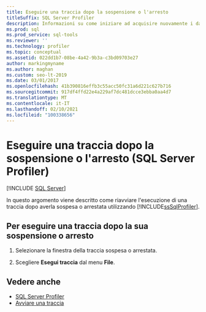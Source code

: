 ```yaml
---
title: Eseguire una traccia dopo la sospensione o l'arresto
titleSuffix: SQL Server Profiler
description: Informazioni su come iniziare ad acquisire nuovamente i dati degli eventi dopo aver sospeso o arrestato una traccia in SQL Server Profiler.
ms.prod: sql
ms.prod_service: sql-tools
ms.reviewer: ''
ms.technology: profiler
ms.topic: conceptual
ms.assetid: 022dd1b7-08be-4a42-9b3a-c3bd09703e27
author: markingmyname
ms.author: maghan
ms.custom: seo-lt-2019
ms.date: 03/01/2017
ms.openlocfilehash: 41b390816effb3c55acc50fc31a6d221c627b716
ms.sourcegitcommit: 917df4ffd22e4a229af7dc481dcce3ebba0aa4d7
ms.translationtype: MT
ms.contentlocale: it-IT
ms.lasthandoff: 02/10/2021
ms.locfileid: "100338656"
---
```

# <a name="run-a-trace-after-it-has-been-paused-or-stopped-sql-server-profiler"></a>Eseguire una traccia dopo la sospensione o l'arresto (SQL Server Profiler)

 [!INCLUDE [SQL Server](../../includes/applies-to-version/sqlserver.md)]

In questo argomento viene descritto come riavviare l'esecuzione di una traccia dopo averla sospesa o arrestata utilizzando [!INCLUDE[ssSqlProfiler](../../includes/sssqlprofiler-md.md)].  

## <a name="to-run-a-trace-after-it-has-been-paused-or-stopped"></a>Per eseguire una traccia dopo la sua sospensione o arresto

1. Selezionare la finestra della traccia sospesa o arrestata.  

2. Scegliere **Esegui traccia** dal menu **File**.

## <a name="see-also"></a>Vedere anche

- [SQL Server Profiler](../../tools/sql-server-profiler/sql-server-profiler.md)
- [Avviare una traccia](../../tools/sql-server-profiler/start-a-trace.md)